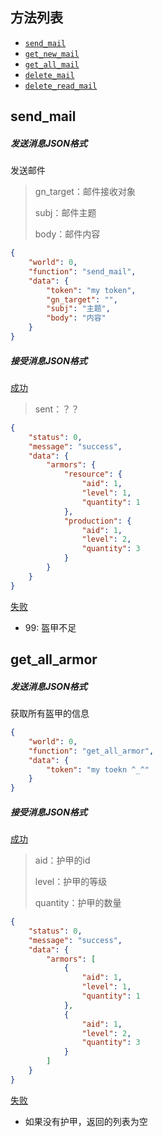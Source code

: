 ## 方法列表

* [`send_mail`](##send_mail)
* [`get_new_mail`](##get_new_mail)
* [`get_all_mail`](##get_all_mail)
* [`delete_mail`](##delete_mail)
* [`delete_read_mail`](##delete_read_mail)

## send_mail

##### 发送消息JSON格式

发送邮件

> gn_target：邮件接收对象
>
> subj：邮件主题
>
> body：邮件内容

```json
{
	"world": 0,
	"function": "send_mail",
	"data": {
		"token": "my token",
    	"gn_target": "",
        "subj": "主题",
        "body": "内容"
	}
}
```

##### 接受消息JSON格式

[成功]()

> sent：？？

```json
{
	"status": 0,
	"message": "success",
	"data": {
		"armors": {
			"resource": {
				"aid": 1,
				"level": 1,
				"quantity": 1
			},
			"production": {
				"aid": 1,
				"level": 2,
				"quantity": 3
			}
		}
	}
}
```

[失败]()

* 99: 盔甲不足

## get_all_armor

##### 发送消息JSON格式

获取所有盔甲的信息

```json
{
	"world": 0, 
	"function": "get_all_armor",
	"data": {
		"token": "my toekn ^_^"
	}
}
```

##### 接受消息JSON格式

[成功]()

> aid：护甲的id
>
> level：护甲的等级
>
> quantity：护甲的数量

```json
{
	"status": 0,
	"message": "success",
	"data": {
		"armors": [
			{
				"aid": 1,
				"level": 1,
				"quantity": 1
			},
			{
				"aid": 1,
				"level": 2,
				"quantity": 3
			}
		]
	}
}
```

[失败]()

* 如果没有护甲，返回的列表为空


